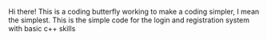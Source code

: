 Hi there! This is a coding butterfly working to make a coding simpler, I mean the simplest. This is the simple code for the login and registration system with basic c++ skills



